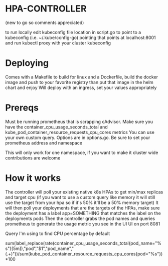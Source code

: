 # HPA-CONTROLLER
(new to go so comments appreciated)

to run locally edit kubeconfig file location in script.go to point to a kubeconfig (i.e. ~/.kube/config-go) pointing that points at localhost:8001 and run kubectl proxy with your cluster kubeconfig

# Deploying
Comes with a Makefile to build for linux and a Dockerfile, build the docker image and push to your favorite registry than put that image in the helm chart and enjoy
Will deploy with an ingress, set your values appropriately

# Prereqs

Must be running prometheus that is scrapping cAdvisor. Make sure you have the container_cpu_usage_seconds_total and kube_pod_container_resource_requests_cpu_cores metrics
You can use your own custom query.
Options are in options.go.
Be sure to set your prometheus address and namespace

This will only work for one namespace, if you want to make it cluster wide contributions are welcome

# How it works

The controller will poll your existing native k8s HPAs to get min/max replicas and target cpu (if you want to use a custom query like memory it will still use the target from your hpa so if it's 50% it'll be a 50% memory target)
It will then poll your deployments that are the targets of the HPAs, make sure the deployment has a label app=SOMETHING that matches the label on the deployments pods
Then the controller grabs the pod names and queries prometheus to generate the usage metric you see in the UI
UI on port 8081

Query I'm using to find CPU percentage by default

sum(label_replace(rate(container_cpu_usage_seconds_total{pod_name=\"%s\"}[5m]),\"pod\",\"$1\",\"pod_name\",\"(.+)\"))/sum(kube_pod_container_resource_requests_cpu_cores{pod=\"%s\"})*100

